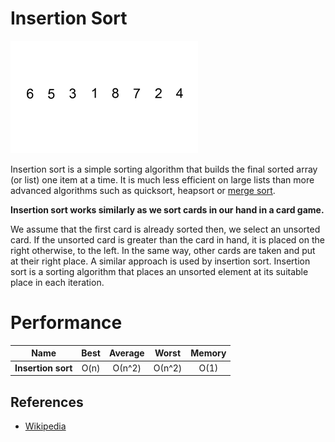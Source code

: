 # Insertion Sort

![N|Solid](../../../../assets/insertion-sort.gif)

Insertion sort is a simple sorting algorithm that builds the final sorted array (or list) one item at a time. It is much less efficient on large lists than more advanced algorithms such as quicksort, heapsort or [merge sort](../merge-sort).
    
**Insertion sort works similarly as we sort cards in our hand in a card game.**

We assume that the first card is already sorted then, we select an unsorted card. If the unsorted card is greater than the card in hand, it is placed on the right otherwise, to the left. In the same way, other cards are taken and put at their right place.
A similar approach is used by insertion sort.
Insertion sort is a sorting algorithm that places an unsorted element at its suitable place in each iteration.

    


# Performance

| Name                  | Best            | Average             | Worst               | Memory    |
| --------------------- | :-------------: | :-----------------: | :-----------------: | :-------: |
| **Insertion sort**    | O(n)            |  О(n^2)             | О(n^2)              | O(1)      |  


## References

- [Wikipedia](https://en.wikipedia.org/wiki/Insertion_sort)

